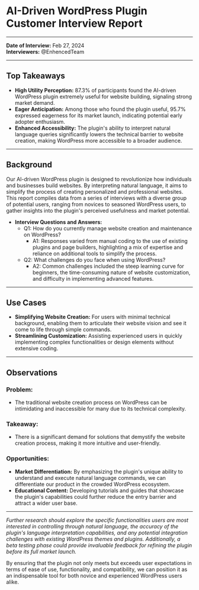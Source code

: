 # AI-Driven WordPress Plugin Customer Interview Report

---

**Date of Interview:** Feb 27, 2024  
**Interviewers:** @EnhencedTeam  

---

## Top Takeaways

- **High Utility Perception:** 87.3% of participants found the AI-driven WordPress plugin extremely useful for website building, signaling strong market demand.
- **Eager Anticipation:** Among those who found the plugin useful, 95.7% expressed eagerness for its market launch, indicating potential early adopter enthusiasm.
- **Enhanced Accessibility:** The plugin's ability to interpret natural language queries significantly lowers the technical barrier to website creation, making WordPress more accessible to a broader audience.

---

## Background

Our AI-driven WordPress plugin is designed to revolutionize how individuals and businesses build websites. By interpreting natural language, it aims to simplify the process of creating personalized and professional websites. This report compiles data from a series of interviews with a diverse group of potential users, ranging from novices to seasoned WordPress users, to gather insights into the plugin's perceived usefulness and market potential.

- **Interview Questions and Answers:**
  - Q1: How do you currently manage website creation and maintenance on WordPress?
    - A1: Responses varied from manual coding to the use of existing plugins and page builders, highlighting a mix of expertise and reliance on additional tools to simplify the process.
  - Q2: What challenges do you face when using WordPress?
    - A2: Common challenges included the steep learning curve for beginners, the time-consuming nature of website customization, and difficulty in implementing advanced features.

---

## Use Cases

- **Simplifying Website Creation:** For users with minimal technical background, enabling them to articulate their website vision and see it come to life through simple commands.
- **Streamlining Customization:** Assisting experienced users in quickly implementing complex functionalities or design elements without extensive coding.

---

## Observations

### Problem:

- The traditional website creation process on WordPress can be intimidating and inaccessible for many due to its technical complexity.

### Takeaway:

- There is a significant demand for solutions that demystify the website creation process, making it more intuitive and user-friendly.

### Opportunities:

- **Market Differentiation:** By emphasizing the plugin's unique ability to understand and execute natural language commands, we can differentiate our product in the crowded WordPress ecosystem.
- **Educational Content:** Developing tutorials and guides that showcase the plugin's capabilities could further reduce the entry barrier and attract a wider user base.


---

*Further research should explore the specific functionalities users are most interested in controlling through natural language, the accuracy of the plugin's language interpretation capabilities, and any potential integration challenges with existing WordPress themes and plugins. Additionally, a beta testing phase could provide invaluable feedback for refining the plugin before its full market launch.*

By ensuring that the plugin not only meets but exceeds user expectations in terms of ease of use, functionality, and compatibility, we can position it as an indispensable tool for both novice and experienced WordPress users alike.
